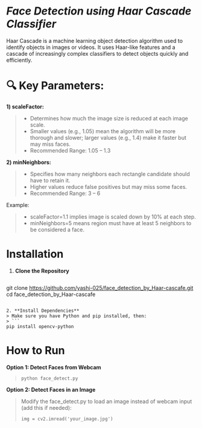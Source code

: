 # *Face Detection using Haar Cascade Classifier*

Haar Cascade is a machine learning object detection algorithm used to identify objects in images or videos. It uses Haar-like features and a cascade of increasingly complex classifiers to detect objects quickly and efficiently.

# 🔍 Key Parameters:
**1) scaleFactor:**
> - Determines how much the image size is reduced at each image scale.
> - Smaller values (e.g., 1.05) mean the algorithm will be more thorough and slower; larger values (e.g., 1.4) make it faster but may miss faces.
> - Recommended Range: 1.05 – 1.3

**2) minNeighbors:**
> - Specifies how many neighbors each rectangle candidate should have to retain it.
> - Higher values reduce false positives but may miss some faces.
> - Recommended Range: 3 – 6

Example:
> - scaleFactor=1.1 implies image is scaled down by 10% at each step.
> - minNeighbors=5 means region must have at least 5 neighbors to be considered a face.

# Installation
1. **Clone the Repository**
> ```
git clone https://github.com/yashi-025/face_detection_by_Haar-cascafe.git
cd face_detection_by_Haar-cascafe
```

2. **Install Dependencies**
> Make sure you have Python and pip installed, then:
> ```
pip install opencv-python
```

# How to Run
**Option 1: Detect Faces from Webcam**
> <pre><code>python face_detect.py </code></pre>
**Option 2: Detect Faces in an Image**
> Modify the face_detect.py to load an image instead of webcam input (add this if needed):
> <pre><code>img = cv2.imread('your_image.jpg') </code></pre>
